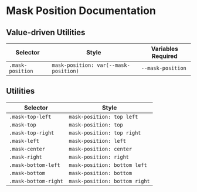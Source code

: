 # Mask Position Documentation

## Value-driven Utilities

| Selector         | Style                                 | Variables Required |
| ---------------- | ------------------------------------- | ------------------ |
| `.mask-position` | `mask-position: var(--mask-position)` | `--mask-position`  |

## Utilities

| Selector             | Style                         |
| -------------------- | ----------------------------- |
| `.mask-top-left`     | `mask-position: top left`     |
| `.mask-top`          | `mask-position: top`          |
| `.mask-top-right`    | `mask-position: top right`    |
| `.mask-left`         | `mask-position: left`         |
| `.mask-center`       | `mask-position: center`       |
| `.mask-right`        | `mask-position: right`        |
| `.mask-bottom-left`  | `mask-position: bottom left`  |
| `.mask-bottom`       | `mask-position: bottom`       |
| `.mask-bottom-right` | `mask-position: bottom right` |
